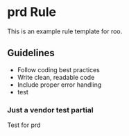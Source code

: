# prd Rule



This is an example rule template for roo.



## Guidelines

- Follow coding best practices
- Write clean, readable code
- Include proper error handling
- test

### Just a vendor test partial

Test for prd

